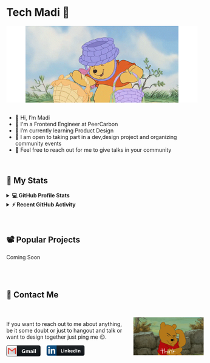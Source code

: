 # Tech Madi 👋

<div align="center">
<img  width="700" alt="GIF" align="center" src="./assets/pooh-basket.gif">
</div>

<br/>

- 👋 Hi, I’m Madi
- 💼 I'm a  Frontend Engineer at PeerCarbon
- 🌱 I’m currently learning Product Design  
- :clap: I am open to  taking part in a dev,design project and  organizing community events
- :balloon: Feel free to reach out for  me to give talks in your community

<br/>

## :art: My Stats 
<details> 
  <summary><b>💻 GitHub Profile Stats</b></summary>
  <br/>
  <p>
    <a href="https://github.com/anuraghazra/github-readme-stats"><img alt="Tech Madi's Github Stats" src="https://github-readme-stats.vercel.app/api?username=TechMadi&show_icons=true&count_private=false&theme=radical" height="192px"/></a>
<br/>
  <br/>
  </p>
<p >
    <a href="https://git.io/streak-stats"><img alt="Tech Madi's Github Streak   Stats" src="http://github-readme-streak-stats.herokuapp.com?user=TechMadi&theme=radical" height="192px"/></a>
<br/>
 <img src="https://github-readme-stats.vercel.app/api/top-langs?username=TechMadi&show_icons=true&locale=en&layout=compact&theme=radical" alt="Tech Madi" height="192px"/>
  </p>
</details>


<details>
  <summary><b>⚡ Recent GitHub Activity</b></summary>
  <br/>
   <a href="https://github.com/TechMadi"><img alt="Tech Madi's Activity Graph" src=https://github-readme-activity-graph.vercel.app/graph?username=TechMadi&theme=dracula)" /></a>
  <br/>
</details>

<br/>
<br/>

## :film_projector: Popular Projects
Coming Soon

<a >
  <!-- Change the `github-readme-stats.anuraghazra1.vercel.app` to `github-readme-stats.vercel.app`  -->

[//]: # (  <img align="center" src="https://github-readme-stats.anuraghazra1.vercel.app/api/pin/?username=aastha12&repo=MDX-Food-Safety-Hackathon&theme=onedark" />)
</a>  


<a >
  <!-- Change the `github-readme-stats.anuraghazra1.vercel.app` to `github-readme-stats.vercel.app`  -->

[//]: # (  <img align="center" src="https://github-readme-stats.anuraghazra1.vercel.app/api/pin/?username=aastha12&repo=Loan_Prediction&theme=onedark" />)
</a> 


<br/>
<br/>

## :call_me_hand: Contact Me

<div class="contact">

[//]: # (IMAGE)
  <img alt="GIF" src="./assets/pooh-think.gif" class="contact-gif">

[//]: # (DESCRIPTION)
  
<div style="display: flex; flex-direction:column">

<p>
If you want to reach out to me about anything, be it some doubt or just to hangout and talk or want to design together just ping me 😉.</p>
<div class="links">
<a href="mailto:winnieamandela@gmail.com">
      <img align="left" alt="Gmail" width="90" src="./assets/icons/gmail.png" style="margin-right: 1rem;" />
    </a>
    <a href="https://www.linkedin.com/in/TechMadi/">
      <img align="left" alt="Linkedin" width="100" src="./assets/icons/linkedin.png" />
    </a>
 </br>
    </br>
    
</div>
</div>
</div>
<style>
.contact{
display: flex;
flex-direction:row-reverse;
align-items:center
}
.contact-gif{
padding:1rem;
width:50vw;
}
  @media (max-width: 800px) {
    .contact {
      flex-direction: column;
      align-items: start ; /* Optional: Center the content when the screen is less than 600 pixels wide */
    }
 .contact-gif {
      width: 100%; /* Optional: Make the image take the full width of the container */
    }
  }
</style>



